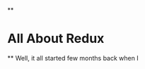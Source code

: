 **

# All About Redux

**
Well, it all started few months back when I 
<!--stackedit_data:
eyJoaXN0b3J5IjpbMTA3NTU3NjE2OV19
-->